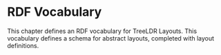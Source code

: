 # RDF Vocabulary

This chapter defines an RDF vocabulary for TreeLDR Layouts. This vocabulary defines a schema for abstract layouts, completed with layout definitions.